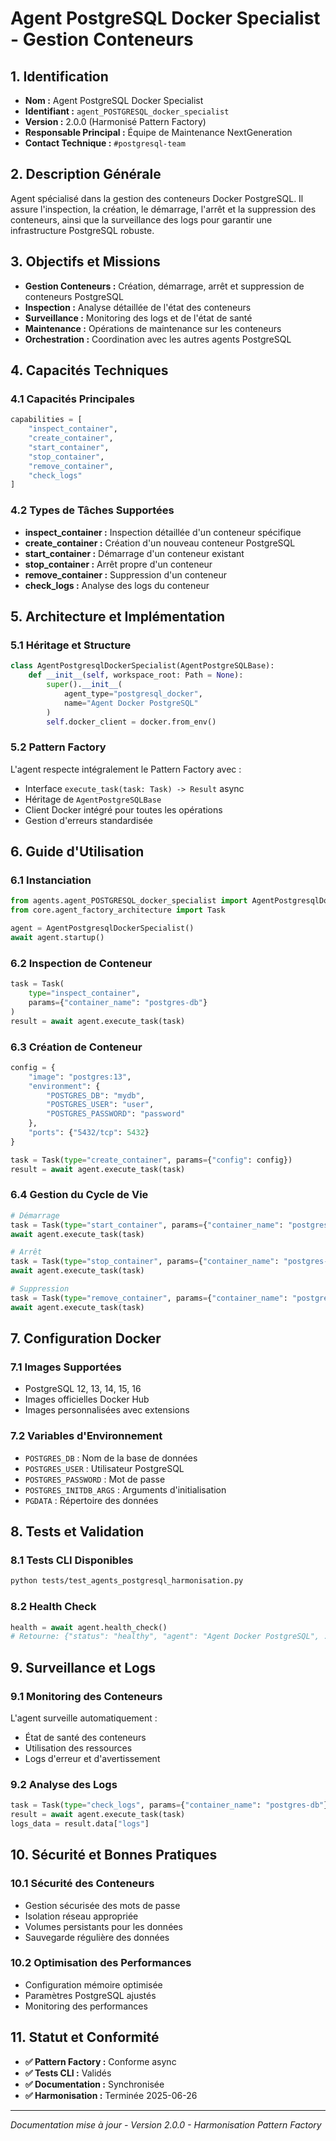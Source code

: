 # Agent PostgreSQL Docker Specialist - Gestion Conteneurs

## 1. Identification

- **Nom :** Agent PostgreSQL Docker Specialist
- **Identifiant :** `agent_POSTGRESQL_docker_specialist`
- **Version :** 2.0.0 (Harmonisé Pattern Factory)
- **Responsable Principal :** Équipe de Maintenance NextGeneration
- **Contact Technique :** `#postgresql-team`

## 2. Description Générale

Agent spécialisé dans la gestion des conteneurs Docker PostgreSQL. Il assure l'inspection, la création, le démarrage, l'arrêt et la suppression des conteneurs, ainsi que la surveillance des logs pour garantir une infrastructure PostgreSQL robuste.

## 3. Objectifs et Missions

- **Gestion Conteneurs :** Création, démarrage, arrêt et suppression de conteneurs PostgreSQL
- **Inspection :** Analyse détaillée de l'état des conteneurs
- **Surveillance :** Monitoring des logs et de l'état de santé
- **Maintenance :** Opérations de maintenance sur les conteneurs
- **Orchestration :** Coordination avec les autres agents PostgreSQL

## 4. Capacités Techniques

### 4.1 Capacités Principales

```python
capabilities = [
    "inspect_container",
    "create_container",
    "start_container",
    "stop_container",
    "remove_container",
    "check_logs"
]
```

### 4.2 Types de Tâches Supportées

- **inspect_container :** Inspection détaillée d'un conteneur spécifique
- **create_container :** Création d'un nouveau conteneur PostgreSQL
- **start_container :** Démarrage d'un conteneur existant
- **stop_container :** Arrêt propre d'un conteneur
- **remove_container :** Suppression d'un conteneur
- **check_logs :** Analyse des logs du conteneur

## 5. Architecture et Implémentation

### 5.1 Héritage et Structure

```python
class AgentPostgresqlDockerSpecialist(AgentPostgreSQLBase):
    def __init__(self, workspace_root: Path = None):
        super().__init__(
            agent_type="postgresql_docker",
            name="Agent Docker PostgreSQL"
        )
        self.docker_client = docker.from_env()
```

### 5.2 Pattern Factory

L'agent respecte intégralement le Pattern Factory avec :
- Interface `execute_task(task: Task) -> Result` async
- Héritage de `AgentPostgreSQLBase`
- Client Docker intégré pour toutes les opérations
- Gestion d'erreurs standardisée

## 6. Guide d'Utilisation

### 6.1 Instanciation

```python
from agents.agent_POSTGRESQL_docker_specialist import AgentPostgresqlDockerSpecialist
from core.agent_factory_architecture import Task

agent = AgentPostgresqlDockerSpecialist()
await agent.startup()
```

### 6.2 Inspection de Conteneur

```python
task = Task(
    type="inspect_container", 
    params={"container_name": "postgres-db"}
)
result = await agent.execute_task(task)
```

### 6.3 Création de Conteneur

```python
config = {
    "image": "postgres:13",
    "environment": {
        "POSTGRES_DB": "mydb",
        "POSTGRES_USER": "user",
        "POSTGRES_PASSWORD": "password"
    },
    "ports": {"5432/tcp": 5432}
}

task = Task(type="create_container", params={"config": config})
result = await agent.execute_task(task)
```

### 6.4 Gestion du Cycle de Vie

```python
# Démarrage
task = Task(type="start_container", params={"container_name": "postgres-db"})
await agent.execute_task(task)

# Arrêt
task = Task(type="stop_container", params={"container_name": "postgres-db"})
await agent.execute_task(task)

# Suppression
task = Task(type="remove_container", params={"container_name": "postgres-db"})
await agent.execute_task(task)
```

## 7. Configuration Docker

### 7.1 Images Supportées

- PostgreSQL 12, 13, 14, 15, 16
- Images officielles Docker Hub
- Images personnalisées avec extensions

### 7.2 Variables d'Environnement

- `POSTGRES_DB` : Nom de la base de données
- `POSTGRES_USER` : Utilisateur PostgreSQL
- `POSTGRES_PASSWORD` : Mot de passe
- `POSTGRES_INITDB_ARGS` : Arguments d'initialisation
- `PGDATA` : Répertoire des données

## 8. Tests et Validation

### 8.1 Tests CLI Disponibles

```bash
python tests/test_agents_postgresql_harmonisation.py
```

### 8.2 Health Check

```python
health = await agent.health_check()
# Retourne: {"status": "healthy", "agent": "Agent Docker PostgreSQL", ...}
```

## 9. Surveillance et Logs

### 9.1 Monitoring des Conteneurs

L'agent surveille automatiquement :
- État de santé des conteneurs
- Utilisation des ressources
- Logs d'erreur et d'avertissement

### 9.2 Analyse des Logs

```python
task = Task(type="check_logs", params={"container_name": "postgres-db"})
result = await agent.execute_task(task)
logs_data = result.data["logs"]
```

## 10. Sécurité et Bonnes Pratiques

### 10.1 Sécurité des Conteneurs

- Gestion sécurisée des mots de passe
- Isolation réseau appropriée
- Volumes persistants pour les données
- Sauvegarde régulière des données

### 10.2 Optimisation des Performances

- Configuration mémoire optimisée
- Paramètres PostgreSQL ajustés
- Monitoring des performances

## 11. Statut et Conformité

- **✅ Pattern Factory :** Conforme async
- **✅ Tests CLI :** Validés
- **✅ Documentation :** Synchronisée
- **✅ Harmonisation :** Terminée 2025-06-26

---

*Documentation mise à jour - Version 2.0.0 - Harmonisation Pattern Factory*